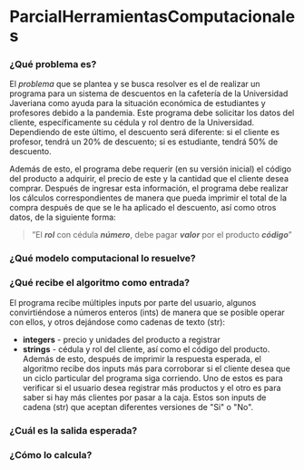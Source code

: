 # ParcialHerramientasComputacionales
### ¿Qué problema es?
El *problema* que se plantea y se busca resolver es el de realizar un programa para un sistema de descuentos en la cafetería de la Universidad Javeriana como ayuda para la situación económica de estudiantes y profesores debido a la pandemia. Este programa debe solicitar los datos del cliente, específicamente su cédula y rol dentro de la Universidad. Dependiendo de este último, el descuento será diferente: si el cliente es profesor, tendrá un 20% de descuento; si es estudiante, tendrá 50% de descuento. 

Además de esto, el programa debe requerir (en su versión inicial) el código del producto a adquirir, el precio de este y la cantidad que el cliente desea comprar. Después de ingresar esta información, el programa debe realizar los cálculos correspondientes de manera que pueda imprimir el total de la compra después de que se le ha aplicado el descuento, así como otros datos, de la siguiente forma:

> ”El **_rol_** con cédula **_número_**, debe pagar **_valor_** por el producto **_código_**”

### ¿Qué modelo computacional lo resuelve?

### ¿Qué recibe el algoritmo como entrada?
El programa recibe múltiples inputs por parte del usuario, algunos convirtiéndose a números enteros (ints) de manera que se posible operar con ellos, y otros dejándose como cadenas de texto (str):
* **integers** - precio y unidades del producto a registrar
* **strings** - cédula y rol del cliente, así como el código del producto.
Además de esto, después de imprimir la respuesta esperada, el algoritmo recibe dos inputs más para corroborar si el cliente desea que un ciclo particular del programa siga corriendo. Uno de estos es para verificar si el usuario desea registrar más productos y el otro es para saber si hay más clientes por pasar a la caja. Estos son inputs de cadena (str) que aceptan diferentes versiones de "Si" o "No".
### ¿Cuál es la salida esperada? 

### ¿Cómo lo calcula?
